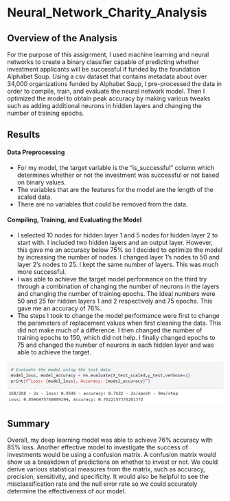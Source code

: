 # Neural_Network_Charity_Analysis

## Overview of the Analysis

For the purpose of this assignment, I used machine learning and neural networks to create a binary classifier capable of predicting whether investment applicants will be successful if funded by the foundation Alphabet Soup. Using a csv dataset that contains metadata about over 34,000 organizations funded by Alphabet Soup, I pre-processed the data in order to compile, train, and evaluate the neural network model. Then I optimized the model to obtain peak accuracy by making various tweaks such as adding additional neurons in hidden layers and changing the number of training epochs. 

## Results

#### Data Preprocessing
- For my model, the target variable is the “is_successful” column which determines whether or not the investment was successful or not based on binary values. 
- The variables that are the features for the model are the length of the scaled data. 
- There are no variables that could be removed from the data. 

#### Compiling, Training, and Evaluating the Model
- I selected 10 nodes for hidden layer 1 and 5 nodes for hidden layer 2 to start with. I included two hidden layers and an output layer. However, this gave me an accuracy below 75% so I decided to optimize the model by increasing the number of nodes. I changed layer 1’s nodes to 50 and layer 2’s nodes to 25. I kept the same number of layers. This was much more successful. 
- I was able to achieve the target model performance on the third try through a combination of changing the number of neurons in the layers and changing the number of training epochs. The ideal numbers were 50 and 25 for hidden layers 1 and 2 respectively and 75 epochs. This gave me an accuracy of 76%. 
- The steps I took to change the model performance were first to change the parameters of replacement values when first cleaning the data. This did not make much of a difference. I then changed the number of training epochs to 150, which did not help. I finally changed epochs to 75 and changed the number of neurons in each hidden layer and was able to achieve the target. 

![target_accuracy](https://github.com/noorsami12/Neural_Network_Charity_Analysis/blob/608cb182ff96019ce6b3dcaa63d8e08540bca481/target_accuracy.png)


## Summary

Overall, my deep learning model was able to achieve 76% accuracy with 85% loss. Another effective model to investigate the success of investments would be using a confusion matrix. A confusion matrix would show us a breakdown of predictions on whether to invest or not. We could derive various statistical measures from the matrix, such as accuracy, precision, sensitivity, and specificity. It would also be helpful to see the misclassification rate and the null error rate so we could accurately determine the effectiveness of our model. 
